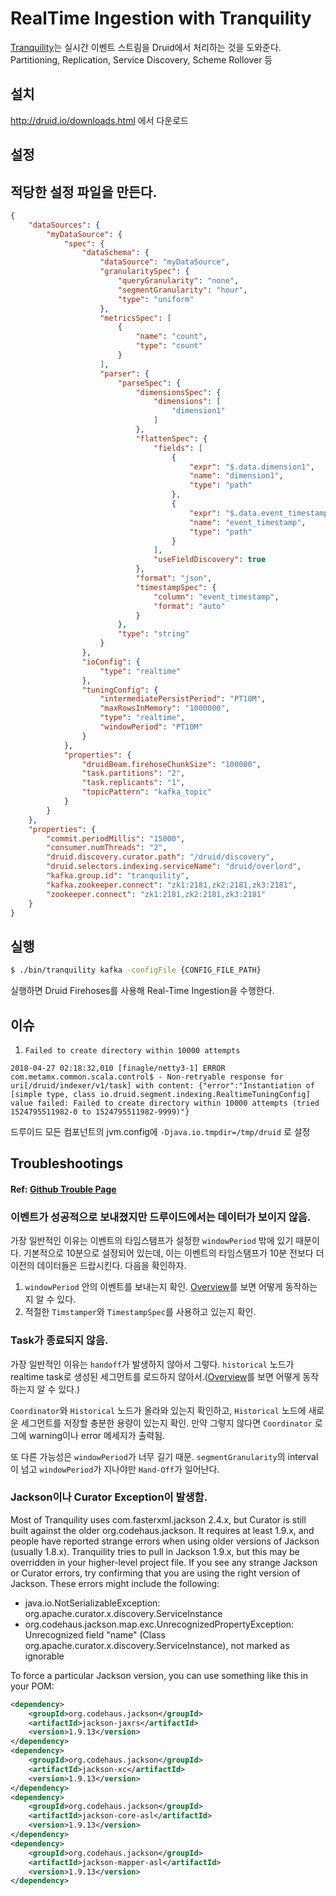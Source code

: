 # RealTime Ingestion with Tranquility

[Tranquility](https://github.com/druid-io/tranquility)는 실시간 이벤트 스트림을 Druid에서 처리하는 것을 도와준다.
Partitioning, Replication, Service Discovery, Scheme Rollover 등 

## 설치

http://druid.io/downloads.html 에서 다운로드

## 설정

## 적당한 설정 파일을 만든다.

```json
{
    "dataSources": {
        "myDataSource": {
            "spec": {
                "dataSchema": {
                    "dataSource": "myDataSource",
                    "granularitySpec": {
                        "queryGranularity": "none",
                        "segmentGranularity": "hour",
                        "type": "uniform"
                    },
                    "metricsSpec": [
                        {
                            "name": "count",
                            "type": "count"
                        }
                    ],
                    "parser": {
                        "parseSpec": {
                            "dimensionsSpec": {
                                "dimensions": [
                                    "dimension1"
                                ]
                            },
                            "flattenSpec": {
                                "fields": [
                                    {
                                        "expr": "$.data.dimension1",
                                        "name": "dimension1",
                                        "type": "path"
                                    },
                                    {
                                        "expr": "$.data.event_timestamp",
                                        "name": "event_timestamp",
                                        "type": "path"
                                    }
                                ],
                                "useFieldDiscovery": true
                            },
                            "format": "json",
                            "timestampSpec": {
                                "column": "event_timestamp",
                                "format": "auto"
                            }
                        },
                        "type": "string"
                    }
                },
                "ioConfig": {
                    "type": "realtime"
                },
                "tuningConfig": {
                    "intermediatePersistPeriod": "PT10M",
                    "maxRowsInMemory": "1000000",
                    "type": "realtime",
                    "windowPeriod": "PT10M"
                }
            },
            "properties": {
                "druidBeam.firehoseChunkSize": "100000",
                "task.partitions": "2",
                "task.replicants": "1",
                "topicPattern": "kafka_topic"
            }
        }
    },
    "properties": {
        "commit.periodMillis": "15000",
        "consumer.numThreads": "2",
        "druid.discovery.curator.path": "/druid/discovery",
        "druid.selectors.indexing.serviceName": "druid/overlord",
        "kafka.group.id": "tranquility",
        "kafka.zookeeper.connect": "zk1:2181,zk2:2181,zk3:2181",
        "zookeeper.connect": "zk1:2181,zk2:2181,zk3:2181"
    }
}
```

## 실행

```sh
$ ./bin/tranquility kafka -configFile {CONFIG_FILE_PATH}
```

실행하면 Druid Firehoses를 사용해 Real-Time Ingestion을 수행한다.

## 이슈

1. `Failed to create directory within 10000 attempts`

```
2018-04-27 02:18:32,010 [finagle/netty3-1] ERROR com.metamx.common.scala.control$ - Non-retryable response for uri[/druid/indexer/v1/task] with content: {"error":"Instantiation of [simple type, class io.druid.segment.indexing.RealtimeTuningConfig] value failed: Failed to create directory within 10000 attempts (tried 1524795511982-0 to 1524795511982-9999)"}
```

드루이드 모든 컴포넌트의 jvm.config에 `-Djava.io.tmpdir=/tmp/druid` 로 설정

## Troubleshootings

#### Ref: [Github Trouble Page](https://github.com/druid-io/tranquility/blob/master/docs/trouble.md)

### 이벤트가 성공적으로 보내졌지만 드루이드에서는 데이터가 보이지 않음.

가장 일반적인 이유는 이벤트의 타임스탬프가 설정한 `windowPeriod` 밖에 있기 때문이다. 기본적으로 10분으로 설정되어 있는데, 이는 이벤트의 타임스탬프가 10분 전보다 더 이전의 데이터들은 드랍시킨다. 다음을 확인하자.

1. `windowPeriod` 안의 이벤트를 보내는지 확인.  [Overview](https://github.com/druid-io/tranquility/blob/master/docs/overview.md#segment-granularity-and-window-period)를 보면 어떻게 동작하는지 알 수 있다.
2. 적절한 `Timstamper`와 `TimestampSpec`를 사용하고 있는지 확인. 

### Task가 종료되지 않음.

가장 일반적인 이유는 `handoff`가 발생하지 않아서 그렇다. `historical` 노드가 realtime task로 생성된 세그먼트를 로드하지 않아서.([Overview](https://github.com/druid-io/tranquility/blob/master/docs/overview.md)를 보면 어떻게 동작하는지 알 수 있다.)

`Coordinator`와 `Historical` 노드가 올라와 있는지 확인하고, `Historical` 노드에 새로운 세그먼트를 저장할 충분한 용량이 있는지 확인. 만약 그렇지 않다면 `Coordinator` 로그에 warning이나 error 메세지가 출력됨.

또 다른 가능성은 `windowPeriod`가 너무 길기 때문. `segmentGranularity`의 interval이 넘고 `windowPeriod`가 지나야만 `Hand-Off`가 일어난다.

### Jackson이나 Curator Exception이 발생함.

Most of Tranquility uses com.fasterxml.jackson 2.4.x, but Curator is still built against the older org.codehaus.jackson.
It requires at least 1.9.x, and people have reported strange errors when using older versions of Jackson (usually
1.8.x). Tranquility tries to pull in Jackson 1.9.x, but this may be overridden in your higher-level project file. If
you see any strange Jackson or Curator errors, try confirming that you are using the right version of Jackson. These
errors might include the following:

- java.io.NotSerializableException: org.apache.curator.x.discovery.ServiceInstance
- org.codehaus.jackson.map.exc.UnrecognizedPropertyException: Unrecognized field "name" (Class org.apache.curator.x.discovery.ServiceInstance), not marked as ignorable

To force a particular Jackson version, you can use something like this in your POM:

```xml
<dependency>
    <groupId>org.codehaus.jackson</groupId>
    <artifactId>jackson-jaxrs</artifactId>
    <version>1.9.13</version>
</dependency>
<dependency>
    <groupId>org.codehaus.jackson</groupId>
    <artifactId>jackson-xc</artifactId>
    <version>1.9.13</version>
</dependency>
<dependency>
    <groupId>org.codehaus.jackson</groupId>
    <artifactId>jackson-core-asl</artifactId>
    <version>1.9.13</version>
</dependency>
<dependency>
    <groupId>org.codehaus.jackson</groupId>
    <artifactId>jackson-mapper-asl</artifactId>
    <version>1.9.13</version>
</dependency>
```